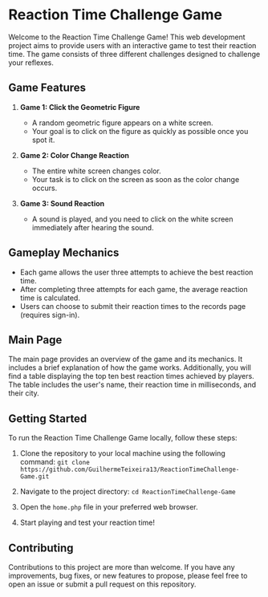 # Reaction Time Challenge Game

Welcome to the Reaction Time Challenge Game! This web development project aims to provide users with an interactive game to test their reaction time. The game consists of three different challenges designed to challenge your reflexes.

## Game Features

1. **Game 1: Click the Geometric Figure**
   - A random geometric figure appears on a white screen.
   - Your goal is to click on the figure as quickly as possible once you spot it.

2. **Game 2: Color Change Reaction**
   - The entire white screen changes color.
   - Your task is to click on the screen as soon as the color change occurs.

3. **Game 3: Sound Reaction**
   - A sound is played, and you need to click on the white screen immediately after hearing the sound.

## Gameplay Mechanics

- Each game allows the user three attempts to achieve the best reaction time.
- After completing three attempts for each game, the average reaction time is calculated.
- Users can choose to submit their reaction times to the records page (requires sign-in).

## Main Page

The main page provides an overview of the game and its mechanics. It includes a brief explanation of how the game works. Additionally, you will find a table displaying the top ten best reaction times achieved by players. The table includes the user's name, their reaction time in milliseconds, and their city.

## Getting Started

To run the Reaction Time Challenge Game locally, follow these steps:

1. Clone the repository to your local machine using the following command: `git clone https://github.com/GuilhermeTeixeira13/ReactionTimeChallenge-Game.git`

2. Navigate to the project directory: `cd ReactionTimeChallenge-Game`

3. Open the `home.php` file in your preferred web browser.

4. Start playing and test your reaction time!

## Contributing

Contributions to this project are more than welcome. If you have any improvements, bug fixes, or new features to propose, please feel free to open an issue or submit a pull request on this repository.
